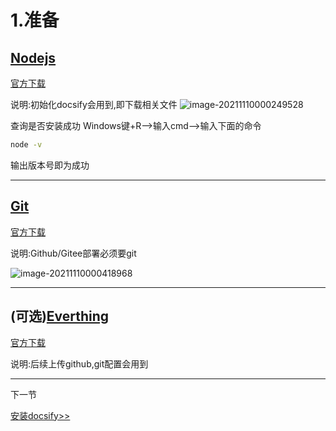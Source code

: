 # 1.准备
## [Nodejs](https://nodejs.org/en/download/)
[官方下载](https://nodejs.org/en/download/)

说明:初始化docsify会用到,即下载相关文件
![image-20211110000249528](https://cdn.jsdelivr.net/gh/Goojoe/picgo/docsify/downloadnodejs.png)

查询是否安装成功
Windows键+R-->输入cmd-->输入下面的命令
```bash
node -v
```
输出版本号即为成功

---

## [Git](https://git-scm.com/downloads)
[官方下载](https://git-scm.com/downloads)

说明:Github/Gitee部署必须要git

![image-20211110000418968](https://cdn.jsdelivr.net/gh/Goojoe/picgo/docsify/downloadgit.png)

---

## (可选)[Everthing](https://www.voidtools.com/zh-cn/)
[官方下载](https://www.voidtools.com/zh-cn/)

说明:后续上传github,git配置会用到

---

下一节

[安装docsify>>](md/insdocsify?id=_2安装docsify)



